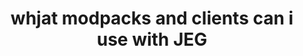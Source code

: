 ---
layout: faq
title: "whjat modpacks and clients can i use with JEG"
image: /assets/faq/modpack.png
permalink: /faq/modpack
type: faq
preview-text: | 
  there used to be a list of modpacks and reasons why cvlients SUCK ar eand ar ebad but its GOHNE

  I DONT KNOW WHY!!! IT DISAPEPAREWD!! i dont have tips   no mor etips
main-text: | 
  there used to be a list of modpacks and reasons why cvlients SUCK ar eand ar ebad but its GOHNE

  I DONT KNOW WHY!!! IT DISAPEPAREWD!! i dont have tips   no mor etips

  **jerealert:** re  console is **Not** usable with JEG and it is not a good idea to use at now. More information [here](legacy4j)
markdown: true
---